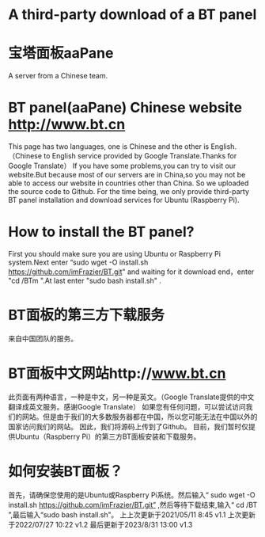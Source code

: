 # A third-party download of a BT panel
# 宝塔面板aaPane
A  server from a Chinese team.
# BT panel(aaPane) Chinese website http://www.bt.cn
This page has two languages, one is Chinese and the other is English.（Chinese to English service provided by Google Translate.Thanks for Google Translate）
If you have some problems,you can try to visit our website.But because most of our servers are in China,so you may not be able to access our website in countries other than China.
So we uploaded the source code to Github.
For the time being, we only provide third-party BT panel installation and download services for Ubuntu (Raspberry Pi).
# How to install the BT panel?
First you should make sure you are using Ubuntu or Raspberry Pi system.Next enter “sudo wget -O install.sh https://github.com/imFrazier/BT.git" and waiting for it download end，enter "cd /BTm ".At last enter "sudo bash install.sh" .
# BT面板的第三方下载服务
来自中国团队的服务。
# BT面板中文网站http://www.bt.cn
此页面有两种语言，一种是中文，另一种是英文。（Google Translate提供的中文翻译成英文服务。感谢Google Translate）
如果您有任何问题，可以尝试访问我们的网站。但是由于我们的大多数服务器都在中国，所以您可能无法在中国以外的国家访问我们的网站。
因此，我们将源码上传到了Github。
目前，我们暂时仅提供Ubuntu（Raspberry Pi）的第三方BT面板安装和下载服务。
# 如何安装BT面板？
首先，请确保您使用的是Ubuntu或Raspberry Pi系统。然后输入“ sudo wget -O install.sh https://github.com/imFrazier/BT.git” ,然后等待下载结束,输入“ cd /BT ”,最后输入“sudo bash install.sh”。
上上次更新于2021/05/11 8:45 v1.1
上次更新于2022/07/27 10:22 v1.2
最后更新于2023/8/31 13:00 v1.3
